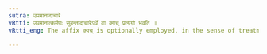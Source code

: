 ```yaml
---
sutra: उपमानादाचारे
vRtti: उपमानात्कर्मणः सुबन्तादाचारेऽर्थे वा क्यच् प्रत्ययो भवति ॥
vRtti_eng: The affix क्यच् is optionally employed, in the sense of treatment, after a word ending in a case-affix denoting the object of comparison.

---
```

